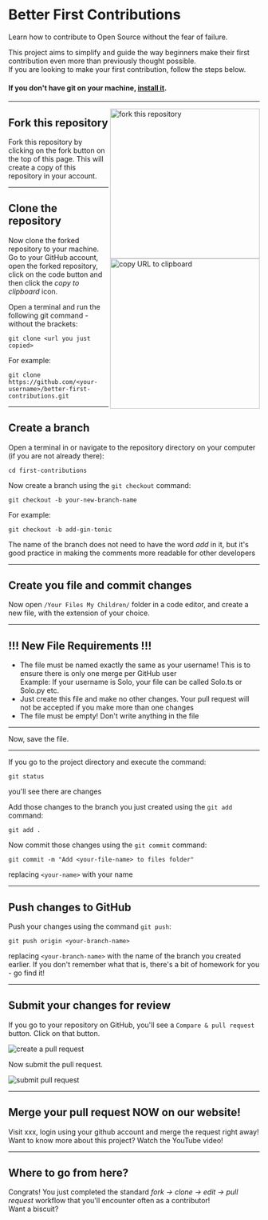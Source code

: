 # Better First Contributions

Learn how to contribute to Open Source without the fear of failure.

This project aims to simplify and guide the way beginners make their first contribution even more than previously thought possible.<br>
If you are looking to make your first contribution, follow the steps below.

#### If you don't have git on your machine, [install it](https://help.github.com/articles/set-up-git/).

---

<img align="right" width="300" src="https://www.betterfirstcontributions.com/fork.png" alt="fork this repository" />

## Fork this repository

Fork this repository by clicking on the fork button on the top of this page.
This will create a copy of this repository in your account.

---

<img align="right" width="300" src="https://www.betterfirstcontributions.com/clone.png" alt="copy URL to clipboard" />

## Clone the repository

Now clone the forked repository to your machine. Go to your GitHub account, open the forked repository, click on the code button and then click the _copy to clipboard_ icon.

Open a terminal and run the following git command - without the brackets:

```
git clone <url you just copied>
```

For example:

```
git clone https://github.com/<your-username>/better-first-contributions.git
```

---

## Create a branch

Open a terminal in or navigate to the repository directory on your computer (if you are not already there):

```
cd first-contributions
```

Now create a branch using the `git checkout` command:

```
git checkout -b your-new-branch-name
```

For example:

```
git checkout -b add-gin-tonic
```

The name of the branch does not need to have the word _add_ in it, but it's good practice in making the comments more readable for other developers

---

## Create you file and commit changes

Now open `/Your Files My Children/` folder in a code editor, and create a new file, with the extension of your choice.

---

## !!! New File Requirements !!!

- The file must be named exactly the same as your username! This is to ensure there is only one merge per GitHub user <br>
  Example: If your username is Solo, your file can be called Solo.ts or Solo.py etc.
- Just create this file and make no other changes. Your pull request will not be accepted if you make more than one changes
- The file must be empty! Don't write anything in the file

---

Now, save the file.

---

If you go to the project directory and execute the command:

```
git status
```

you'll see there are changes

Add those changes to the branch you just created using the `git add` command:

```
git add .
```

Now commit those changes using the `git commit` command:

```
git commit -m "Add <your-file-name> to files folder"
```

replacing `<your-name>` with your name

---

## Push changes to GitHub

Push your changes using the command `git push`:

```
git push origin <your-branch-name>
```

replacing `<your-branch-name>` with the name of the branch you created earlier. If you don't remember what that is, there's a bit of homework for you - go find it!

---

## Submit your changes for review

If you go to your repository on GitHub, you'll see a `Compare & pull request` button. Click on that button.

<img  src="https://www.betterfirstcontributions.com/compPull.png" alt="create a pull request" />

Now submit the pull request.

<img  src="https://www.betterfirstcontributions.com/createPR.png" alt="submit pull request" />

---

## Merge your pull request NOW on our website!

Visit xxx, login using your github account and merge the request right away!<br>
Want to know more about this project? Watch the YouTube video!

---

## Where to go from here?

Congrats! You just completed the standard _fork -> clone -> edit -> pull request_ workflow that you'll encounter often as a contributor!<br>
Want a biscuit?
